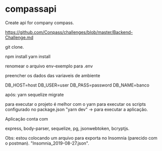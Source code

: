 # compassapi
Create api for company compass.


https://github.com/Conpass/challenges/blob/master/Backend-Challenge.md

git clone.

npm install
yarn install

renomear o arquivo env-exemplo para .env

preencher os dados das variaveis de ambiente

DB_HOST=host
DB_USER=user
DB_PASS=password
DB_NAME=banco

após:
yarn sequelize migrate

para executar o projeto é melhor com o yarn para executar os scripts configurado no package.json
"yarn dev" -> para executar a aplicação.

Aplicação conta com 

express,
body-parser,
sequelize,
pg,
jsonwebtoken,
bcryptjs.

Obs: estou colocando um arquivo para exporta no Insomnia (parecido com o postman). "Insomnia_2019-08-27.json".
